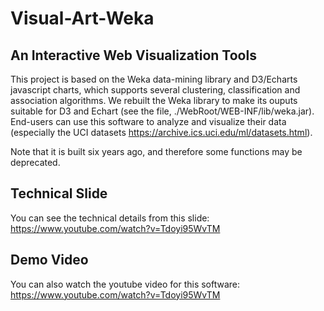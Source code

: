 # Visual-Art-Weka

## An Interactive Web Visualization Tools
This project is based on the Weka data-mining library and D3/Echarts javascript charts, which supports several clustering, classification and association algorithms. We rebuilt the Weka library to make its ouputs suitable for D3 and Echart (see the file, ./WebRoot/WEB-INF/lib/weka.jar).
End-users can use this software to analyze and visualize their data (especially the UCI datasets https://archive.ics.uci.edu/ml/datasets.html).

Note that it is built six years ago, and therefore some functions may be deprecated.


## Technical Slide
You can see the technical details from this slide:
https://www.youtube.com/watch?v=Tdoyi95WvTM

## Demo Video
You can also watch the youtube video for this software:
https://www.youtube.com/watch?v=Tdoyi95WvTM

